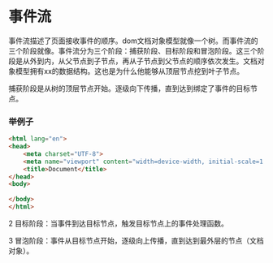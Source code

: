 



# 事件流

事件流描述了页面接收事件的顺序。dom文档对象模型就像一个树。而事件流的三个阶段就像。事件流分为三个阶段：捕获阶段、目标阶段和冒泡阶段。这三个阶段是从外到内，从父节点到子节点，再从子节点到父节点的顺序依次发生。文档对象模型拥有xx的数据结构。这也是为什么他能够从顶层节点挖到叶子节点。

捕获阶段是从树的顶层节点开始。逐级向下传播，直到达到绑定了事件的目标节点。 

### 举例子

```html
<html lang="en">
<head>
    <meta charset="UTF-8">
    <meta name="viewport" content="width=device-width, initial-scale=1.0">
    <title>Document</title>
</head>
<body>
    
</body>
</html>
```





2 目标阶段：当事件到达目标节点，触发目标节点上的事件处理函数。 

3 冒泡阶段：事件从目标节点开始，逐级向上传播，直到达到最外层的节点（文档对象）。